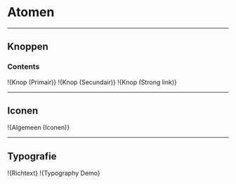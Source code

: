# Atomen

---

## Knoppen
### Contents
!{Knop (Primair)}
!{Knop (Secundair)}
!{Knop (Strong link)}

---

## Iconen
!{Algemeen (Iconen)}

---

## Typografie
!{Richtext}
!{Typography Demo}